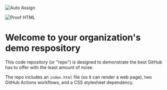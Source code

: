 ![Auto Assign](https://github.com/b0j0j0/demo-repository/actions/workflows/auto-assign.yml/badge.svg)

![Proof HTML](https://github.com/b0j0j0/demo-repository/actions/workflows/proof-html.yml/badge.svg)

# Welcome to your organization's demo respository
This code repository (or "repo") is designed to demonstrate the best GitHub has to offer with the least amount of noise.

The repo includes an `index.html` file (so it can render a web page), two GitHub Actions workflows, and a CSS stylesheet dependency.

